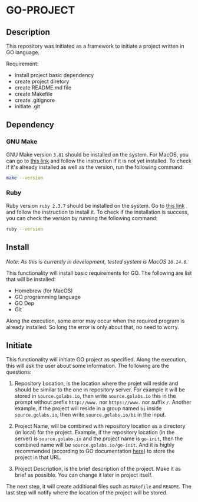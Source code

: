 # GO-PROJECT

## Description

This repository was initiated as a framework to initiate a project written in GO language.

Requirement:

* install project basic dependency
* create project diretory
* create README.md file
* create Makefile
* create .gitignore
* initiate .git

## Dependency

### GNU Make

GNU Make version `3.81` should be installed on the system. For MacOS, you can go to [this link](https://stackoverflow.com/questions/11494522/installing-make-on-mac/11494872#11494872) and follow the instruction if it is not yet installed. To check if it's already installed as well as the version, run the following command:

```bash
make --version
```

### Ruby

Ruby version `ruby 2.3.7` should be installed on the system. Go to [this link](https://www.ruby-lang.org/en/documentation/installation/) and follow the instruction to install it. To check if the installation is success, you can check the version by running the following command:

```bash
ruby --version
```

## Install

*Note: As this is currently in development, tested system is MacOS `10.14.6`.*

This functionality will install basic requirements for GO. The following are list that will be installed:

* Homebrew (for MacOS)
* GO programming language
* GO Dep
* Git

Along the execution, some error may occur when the required program is already installed. So long the error is only about that, no need to worry.

## Initiate

This functionality will initiate GO project as specified. Along the execution, this will ask the user about some information. The following are the questions:

1. Repository Location, is the location where the projet will reside and should be similar to the one in repository server. For example it will be stored in `source.golabs.io`, then write `source.golabs.io` this in the prompt without prefix `http://www.` nor `https://www.` nor suffix `/`. Another example, if the project will reside in a group named `bi` inside `source.golabs.io`, then write `source.golabs.io/bi` in the input.

2. Project Name, will be combined with repository location as a directory (in local) for the project. Example, if the repository location (in the server) is `source.golabs.io` and the project name is `go-init`, then the combined name will be `source.golabs.io/go-init`. And it is highly recommended (according to GO documentation [here](https://golang.org/doc/code.html)) to store the project in that URL.

3. Project Description, is the brief description of the project. Make it as brief as possible. You can change it later in project itself.

The next step, it will create additional files such as `Makefile` and `README`. The last step will notify where the location of the project will be stored.
